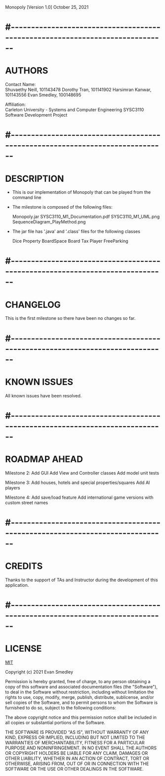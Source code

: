 Monopoly
[Version 1.0] 
October 25, 2021

#-----------------------------------------------------------------------------
=======
AUTHORS
=======

Contact Name:		
		Shuvaethy Neill, 101143478
		Dorothy Tran, 101141902
		Harsimran Kanwar, 101143556
		Evan Smedley, 100148695

Affiliation: 		
		Carleton University - Systems and Computer Engineering
		SYSC3110 Software Development Project



#-----------------------------------------------------------------------------
===========
DESCRIPTION
===========

- This is our implementation of Monopoly that can be played from the command line

- The milestone is composed of the following files:

	Monopoly.jar
	SYSC3110_M1_Documentation.pdf
	SYSC3110_M1_UML.png
	SequenceDiagram_PlayMethod.png

- The jar file has '.java' and '.class' files for the following classes

	Dice
	Property
	BoardSpace
	Board
	Tax
	Player
	FreeParking



#-----------------------------------------------------------------------------
=========
CHANGELOG
=========

This is the first milestone so there have been no changes so far.



#-----------------------------------------------------------------------------
============
KNOWN ISSUES
============

All known issues have been resolved.



#-----------------------------------------------------------------------------
=============
ROADMAP AHEAD
=============

Milestone 2: 
		Add GUI
		Add View and Controller classes
		Add model unit tests

Milestone 3:
		Add houses, hotels and special properties/squares
		Add AI players

Milestone 4:
		Add save/load feature
		Add international game versions with custom street names



#-----------------------------------------------------------------------------
=======
CREDITS
=======

Thanks to the support of TAs and Instructor during the development of this
application.



#-----------------------------------------------------------------------------
=======
LICENSE
=======

[MIT](https://choosealicense.com/licenses/mit/)

Copyright (c) 2021 Evan Smedley

Permission is hereby granted, free of charge, to any person obtaining a copy
of this software and associated documentation files (the "Software"), to deal
in the Software without restriction, including without limitation the rights
to use, copy, modify, merge, publish, distribute, sublicense, and/or sell
copies of the Software, and to permit persons to whom the Software is
furnished to do so, subject to the following conditions:

The above copyright notice and this permission notice shall be included in all
copies or substantial portions of the Software.

THE SOFTWARE IS PROVIDED "AS IS", WITHOUT WARRANTY OF ANY KIND, EXPRESS OR
IMPLIED, INCLUDING BUT NOT LIMITED TO THE WARRANTIES OF MERCHANTABILITY,
FITNESS FOR A PARTICULAR PURPOSE AND NONINFRINGEMENT. IN NO EVENT SHALL THE
AUTHORS OR COPYRIGHT HOLDERS BE LIABLE FOR ANY CLAIM, DAMAGES OR OTHER
LIABILITY, WHETHER IN AN ACTION OF CONTRACT, TORT OR OTHERWISE, ARISING FROM,
OUT OF OR IN CONNECTION WITH THE SOFTWARE OR THE USE OR OTHER DEALINGS IN THE
SOFTWARE.
